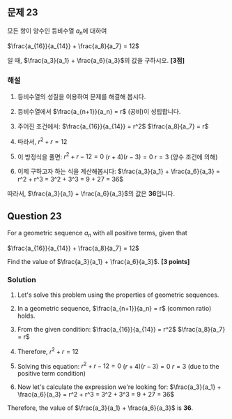 

## 문제 23
모든 항이 양수인 등비수열 ${a_n}$에 대하여

$\frac{a_{16}}{a_{14}} + \frac{a_8}{a_7} = 12$

일 때, $\frac{a_3}{a_1} + \frac{a_6}{a_3}$의 값을 구하시오. **[3점]**

### 해설
1) 등비수열의 성질을 이용하여 문제를 해결해 봅시다.

2) 등비수열에서 $\frac{a_{n+1}}{a_n} = r$ (공비)이 성립합니다.

3) 주어진 조건에서:
   $\frac{a_{16}}{a_{14}} = r^2$
   $\frac{a_8}{a_7} = r$

4) 따라서, $r^2 + r = 12$

5) 이 방정식을 풀면:
   $r^2 + r - 12 = 0$
   $(r+4)(r-3) = 0$
   $r = 3$ (양수 조건에 의해)

6) 이제 구하고자 하는 식을 계산해봅시다:
   $\frac{a_3}{a_1} + \frac{a_6}{a_3} = r^2 + r^3 = 3^2 + 3^3 = 9 + 27 = 36$

따라서, $\frac{a_3}{a_1} + \frac{a_6}{a_3}$의 값은 **36**입니다.

## Question 23
For a geometric sequence ${a_n}$ with all positive terms, given that

$\frac{a_{16}}{a_{14}} + \frac{a_8}{a_7} = 12$

Find the value of $\frac{a_3}{a_1} + \frac{a_6}{a_3}$. **[3 points]**

### Solution
1) Let's solve this problem using the properties of geometric sequences.

2) In a geometric sequence, $\frac{a_{n+1}}{a_n} = r$ (common ratio) holds.

3) From the given condition:
   $\frac{a_{16}}{a_{14}} = r^2$
   $\frac{a_8}{a_7} = r$

4) Therefore, $r^2 + r = 12$

5) Solving this equation:
   $r^2 + r - 12 = 0$
   $(r+4)(r-3) = 0$
   $r = 3$ (due to the positive term condition)

6) Now let's calculate the expression we're looking for:
   $\frac{a_3}{a_1} + \frac{a_6}{a_3} = r^2 + r^3 = 3^2 + 3^3 = 9 + 27 = 36$

Therefore, the value of $\frac{a_3}{a_1} + \frac{a_6}{a_3}$ is **36**.